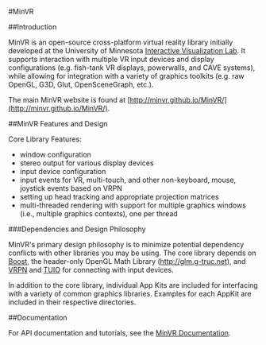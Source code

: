 #MinVR


##Introduction

MinVR is an open-source cross-platform virtual reality library initially developed at the University of Minnesota [Interactive Visualization Lab](http://ivlab.cs.umn.edu). It supports interaction with multiple VR input devices and display configurations (e.g. fish-tank VR displays, powerwalls, and CAVE systems), while allowing for integration with a variety of graphics toolkits (e.g. raw OpenGL, G3D, Glut, OpenSceneGraph, etc.).

The main MinVR website is found at [http://minvr.github.io/MinVR/](http://minvr.github.io/MinVR/).

##MinVR Features and Design 

Core Library Features:
- window configuration
- stereo output for various display devices
- input device configuration
- input events for VR, multi-touch, and other non-keyboard, mouse, joystick events based on VRPN
- setting up head tracking and appropriate projection matrices   
- multi-threaded rendering with support for multiple graphics windows (i.e., multiple graphics contexts), one per thread

###Dependencies and Design Philosophy

MinVR's primary design philosophy is to minimize potential dependency conflicts with other libraries you may be using. The core library depends on [Boost](http://boost.org), the header-only OpenGL Math Library (http://glm.g-truc.net), and [VRPN](http://www.cs.unc.edu/Research/vrpn/) and [TUIO](http://http://www.tuio.org/) for connecting with input devices.

In addition to the core library, individual App Kits are included for interfacing with a variety of common graphics libraries. Examples for each AppKit are included in their respective directories.

##Documentation

For API documentation and tutorials, see the [MinVR Documentation](http://minvr.github.io/MinVR/docs/latest/index.html).


